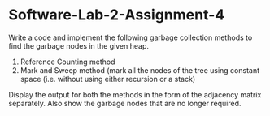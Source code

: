 # Software-Lab-2-Assignment-4
Write a code and implement the following  garbage collection methods to find the garbage nodes in the given heap.
1. Reference Counting method
2. Mark and Sweep method (mark all the nodes of the tree using constant space (i.e. without 
using either recursion or a stack)

Display the output for both the methods in the form of the adjacency matrix separately. Also show 
the garbage nodes that are no longer required.
